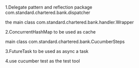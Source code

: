 1.Delegate pattern and reflection
package com.standard.chartered.bank.dispatcher

the main class
com.standard.chartered.bank.handler.Wrapper

2.ConcurrentHashMap to be used as cache

main class
com.standard.chartered.bank.CucumberSteps

3.FutureTask to be used as async a task

4.use cucumber test as the test tool
